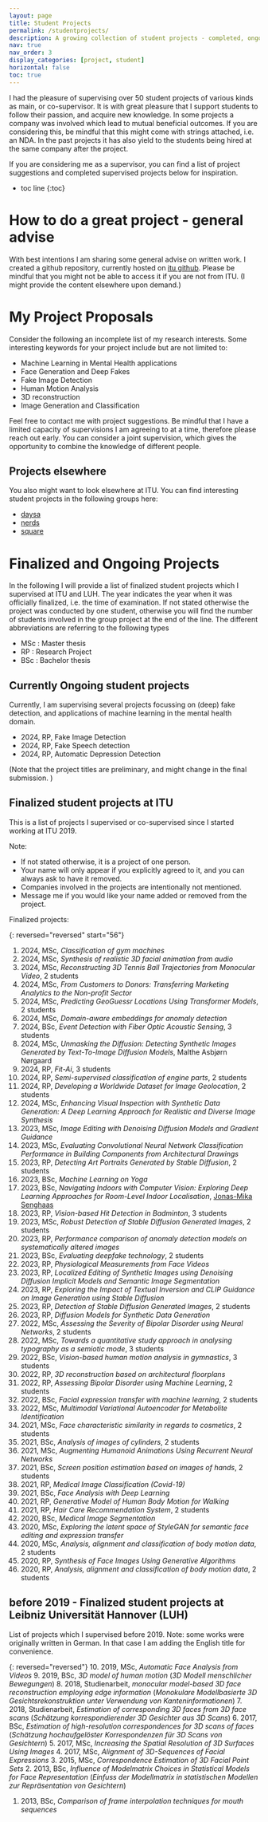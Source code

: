 ```yaml
---
layout: page
title: Student Projects
permalink: /studentprojects/
description: A growing collection of student projects - completed, ongoing, and suggestions.
nav: true
nav_order: 3
display_categories: [project, student]
horizontal: false
toc: true
---
```

<!-- pages/studentprojects.md -->

I had the pleasure of supervising over 50 student projects of various kinds as main, or co-supervisor. 
It is with great pleasure that I support students to follow their passion, and acquire new knowledge. 
In some projects a company was involved which lead to mutual beneficial outcomes. If you are considering this, be mindful that this might come with strings attached, i.e. an NDA. In the past projects it has also yield to the students being hired at the same company after the project.

If you are considering me as a supervisor, you can find a list of project suggestions and completed supervised projects below for inspiration. 

* toc line
{:toc}


# How to do a great project - general advise
With best intentions I am sharing some general advise on written work. 
I created a github repository, currently hosted on [itu github](https://github.itu.dk/stgr/howto_student_project). 
Please be mindful that you might not be able to access it if you are not from ITU. 
(I might provide the content elsewhere upon demand.)


# My Project Proposals 
Consider the following an incomplete list of my research interests. 
Some interesting keywords for your project include but are not limited to:

- Machine Learning in Mental Health applications
- Face Generation and Deep Fakes
- Fake Image Detection
- Human Motion Analysis
- 3D reconstruction
- Image Generation and Classification

Feel free to contact me with project suggestions. Be mindful that I have a limited capacity of supervisions I am agreeing to at a time, therefore please reach out early. 
You can consider a joint supervision, which gives the opportunity to combine the knowledge of different people. 

## Projects elsewhere 
You also might want to look elsewhere at ITU. You can find interesting student projects in the following groups here:
- [daysa](https://dasya.itu.dk/for-students/proposals/)
- [nerds](https://nerds.itu.dk/students/)
- [square](https://square.itu.dk/student-projects/)

# Finalized and Ongoing Projects

In the following I will provide a list of finalized student projects which I supervised at ITU and LUH. 
The year indicates the year when it was officially finalized, i.e. the time of examination. If not stated otherwise the project was conducted by one student, otherwise you will find the number of students involved in the group project at the end of the line. 
The different abbreviations are referring to the following types
- MSc : Master thesis
- RP : Research Project
- BSc : Bachelor thesis


## Currently Ongoing student projects
Currently, I am supervising several projects focussing on (deep) fake detection, and applications of machine learning in the mental health domain. 
- 2024, RP, Fake Image Detection
- 2024, RP, Fake Speech detection
- 2024, RP, Automatic Depression Detection
  
(Note that the project titles are preliminary, and might change in the final submission. )

## Finalized student projects at ITU
This is a list of projects I supervised or co-supervised since I started working at ITU 2019. 

Note: 
- If not stated otherwise, it is a project of one person. 
- Your name will only appear if you explicitly agreed to it, and you can always ask to have it removed.
- Companies involved in the projects are intentionally not mentioned. 
- Message me if you would like your name added or removed from the project.

Finalized projects:

{: reversed="reversed" start="56"}
1.  2024, MSc, *Classification of gym machines*
2.  2024, MSc, *Synthesis of realistic 3D facial animation from audio* 
3.  2024, MSc, *Reconstructing 3D Tennis Ball Trajectories from Monocular Video*, 2 students
4.  2024, MSc, *From Customers to Donors: Transferring Marketing Analytics to the Non-profit Sector*
5.  2024, MSc, *Predicting GeoGuessr Locations Using Transformer Models*, 2 students
6.  2024, MSc, *Domain-aware embeddings for anomaly detection*
7.  2024, BSc, *Event Detection with Fiber Optic Acoustic Sensing*, 3 students
8.  2024, MSc, *Unmasking the Diffusion: Detecting Synthetic Images Generated by Text-To-Image Diffusion Models*, Malthe Asbjørn Nørgaard
9.  2024, RP, *Fit-Ai*, 3 students
10. 2024, RP, *Semi-supervised classification of engine parts*, 2 students
11. 2024, RP, *Developing a Worldwide Dataset for Image Geolocation*, 2 students
12. 2024, MSc, *Enhancing Visual Inspection with Synthetic Data Generation: A Deep Learning Approach for Realistic and Diverse Image Synthesis*
13. 2023, MSc, *Image Editing with Denoising Diffusion Models and Gradient Guidance*
14. 2023, MSc, *Evaluating Convolutional Neural Network Classification Performance in Building Components from Architectural Drawings*
15. 2023, RP, *Detecting Art Portraits Generated by Stable Diffusion*, 2 students
16. 2023, BSc, *Machine Learning on Yoga*
17. 2023, BSc, *Navigating Indoors with Computer Vision: Exploring Deep Learning Approaches for Room-Level Indoor Localisation*, [Jonas-Mika Senghaas](https://mikasenghaas.de)
18. 2023, RP, *Vision-based Hit Detection in Badminton*, 3 students
19. 2023, MSc, *Robust Detection of Stable Diffusion Generated Images*, 2 students
20. 2023, RP, *Performance comparison of anomaly detection models on systematically altered images* 
21. 2023, BSc, *Evaluating deepfake technology*, 2 students
22. 2023, RP, *Physiological Measurements from Face Videos*
23. 2023, RP, *Localized Editing of Synthetic Images using Denoising Diffusion Implicit Models and Semantic Image Segmentation*
24. 2023, RP, *Exploring the Impact of Textual Inversion and CLIP Guidance on Image Generation using Stable Diffusion*
25. 2023, RP, *Detection of Stable Diffusion Generated Images*, 2 students
26. 2023, RP, *Diffusion Models for Synthetic Data Generation*
27. 2022, MSc, *Assessing the Severity of Bipolar Disorder using Neural Networks*, 2 students
28. 2022, MSc, *Towards a quantitative study approach in analysing typography as a semiotic mode*, 3 students
29. 2022, BSc, *Vision-based human motion analysis in gymnastics*, 3 students
30. 2022, RP, *3D reconstruction based on architectural floorplans* 
31. 2022, RP, *Assessing Bipolar Disorder using Machine Learning*, 2 students
32. 2022, BSc, *Facial expression transfer with machine learning*, 2 students
33. 2022, MSc, *Multimodal Variational Autoencoder for Metabolite Identification*
34. 2021, MSc, *Face characteristic similarity in regards to cosmetics*, 2 students
35. 2021, BSc, *Analysis of images of cylinders*, 2 students
36. 2021, MSc, *Augmenting Humanoid Animations Using Recurrent Neural Networks*  <!-- was published and won best student paper prize -->
37. 2021, BSc, *Screen position estimation based on images of hands*, 2 students
38. 2021, RP, *Medical Image Classification (Covid-19)*
39. 2021, BSc, *Face Analysis with Deep Learning*
40. 2021, RP, *Generative Model of Human Body Motion for Walking* 
41. 2021, RP, *Hair Care Recommendation System*, 2 students
42. 2020, BSc, *Medical Image Segmentation*
43. 2020, MSc, *Exploring the latent space of StyleGAN for semantic face editing and expression transfer*
44. 2020, MSc, *Analysis, alignment and classification of body motion data*, 2 students 
45. 2020, RP, *Synthesis of Face Images Using Generative Algorithms*
46. 2020, RP, *Analysis, alignment and classification of body motion data*, 2 students


##  before 2019 - Finalized student projects at Leibniz Universität Hannover (LUH)
List of projects which I supervised before 2019.
Note: some works were originally written in German. In that case I am adding the English title for convenience.

{: reversed="reversed"}
10. 2019, MSc, *Automatic Face Analysis from Videos*
9. 2019, BSc, *3D model of human motion* (*3D Modell menschlicher Bewegungen*)
8. 2018, Studienarbeit, *monocular model-based 3D face reconstruction employing edge information* (*Monokulare Modellbasierte 3D Gesichtsrekonstruktion unter Verwendung von Kanteninformationen*)
7. 2018, Studienarbeit, *Estimation of corresponding 3D faces from 3D face scans* (*Schätzung korrespondierender 3D Gesichter aus 3D Scans*)
6. 2017, BSc, *Estimation of high-resolution correspondences for 3D scans of faces* (*Schätzung hochaufgelöster Korrespondenzen für 3D Scans von Gesichtern*)
5. 2017, MSc, *Increasing the Spatial Resolution of 3D Surfaces Using Images*
4. 2017, MSc, *Alignment of 3D-Sequences of Facial Expressions*
3. 2015, MSc, *Correspondence Estimation of 3D Facial Point Sets*
2. 2013, BSc, *Influence of Modelmatrix Choices in Statistical Models for Face Representation* (*Einfuss der Modellmatrix in statistischen Modellen zur Repräsentation von Gesichtern*)
1. 2013, BSc, *Comparison of frame interpolation techniques for mouth sequences*

